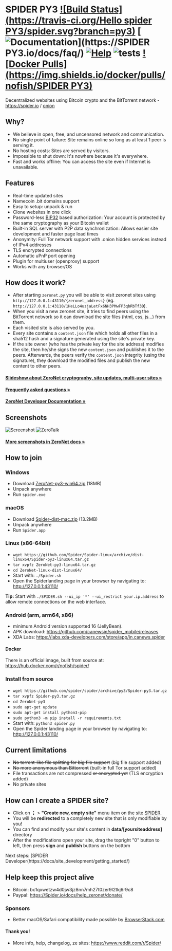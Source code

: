# SPIDER PY3 [![Build Status](https://travis-ci.org/Hello spider PY3/spider.svg?branch=py3)](https://travis-ci.org/Spider/spider) [![Documentation](https://img.shields.io/badge/docs-faq-brightgreen.svg)](https://SPIDER PY3.io/docs/faq/) [![Help](https://img.shields.io/badge/keep_this_project_alive-donate-yellow.svg)](https://zeronet.io/docs/help_zeronet/donate/) ![tests](https://github.com/HelloSpider/spider/workflows/tests/badge.svg) [![Docker Pulls](https://img.shields.io/docker/pulls/nofish/SPIDER PY3)](https://hub.docker.com/r/nofish/spider)

Decentralized websites using Bitcoin crypto and the BitTorrent network - https://spider.io / [onion](http://zeronet34m3r5ngdu54uj57dcafpgdjhxsgq5kla5con4qvcmfzpvhad.onion)


## Why?

* We believe in open, free, and uncensored network and communication.
* No single point of failure: Site remains online so long as at least 1 peer is
  serving it.
* No hosting costs: Sites are served by visitors.
* Impossible to shut down: It's nowhere because it's everywhere.
* Fast and works offline: You can access the site even if Internet is
  unavailable.


## Features
 * Real-time updated sites
 * Namecoin .bit domains support
 * Easy to setup: unpack & run
 * Clone websites in one click
 * Password-less [BIP32](https://github.com/bitcoin/bips/blob/master/bip-0032.mediawiki)
   based authorization: Your account is protected by the same cryptography as your Bitcoin wallet
 * Built-in SQL server with P2P data synchronization: Allows easier site development and faster page load times
 * Anonymity: Full Tor network support with .onion hidden services instead of IPv4 addresses
 * TLS encrypted connections
 * Automatic uPnP port opening
 * Plugin for multiuser (openproxy) support
 * Works with any browser/OS


## How does it work?

* After starting `zeronet.py` you will be able to visit zeronet sites using
  `http://127.0.0.1:43110/{zeronet_address}` (eg.
  `http://127.0.0.1:43110/1HeLLo4uzjaLetFx6NH3PMwFP3qbRbTf3D`).
* When you visit a new zeronet site, it tries to find peers using the BitTorrent
  network so it can download the site files (html, css, js...) from them.
* Each visited site is also served by you.
* Every site contains a `content.json` file which holds all other files in a sha512 hash
  and a signature generated using the site's private key.
* If the site owner (who has the private key for the site address) modifies the
  site, then he/she signs the new `content.json` and publishes it to the peers.
  Afterwards, the peers verify the `content.json` integrity (using the
  signature), they download the modified files and publish the new content to
  other peers.

####  [Slideshow about ZeroNet cryptography, site updates, multi-user sites »](https://docs.google.com/presentation/d/1_2qK1IuOKJ51pgBvllZ9Yu7Au2l551t3XBgyTSvilew/pub?start=false&loop=false&delayms=3000)
####  [Frequently asked questions »](https://zeronet.io/docs/faq/)

####  [ZeroNet Developer Documentation »](https://zeronet.io/docs/site_development/getting_started/)


## Screenshots

![Screenshot](https://i.imgur.com/H60OAHY.png)
![ZeroTalk](https://zeronet.io/docs/img/zerotalk.png)

#### [More screenshots in ZeroNet docs »](https://zeronet.io/docs/using_zeronet/sample_sites/)


## How to join

### Windows

 - Download [ZeroNet-py3-win64.zip](https://github.com/Hellospider/spider-win/archive/dist-win64/spider-py3-win64.zip) (18MB)
 - Unpack anywhere
 - Run `spider.exe`
 
### macOS

 - Download [Spider-dist-mac.zip](https://github.com/HelloZeroNet/Spider-dist/archive/mac/ZeroNet-dist-mac.zip) (13.2MB)
 - Unpack anywhere
 - Run `Spider.app`
 
### Linux (x86-64bit)
 - `wget https://github.com/Spider/Spider-linux/archive/dist-linux64/Spider-py3-linux64.tar.gz`
 - `tar xvpfz ZeroNet-py3-linux64.tar.gz`
 - `cd ZeroNet-linux-dist-linux64/`
 - Start with: `./Spider.sh`
 - Open the Spiderlanding page in your browser by navigating to: http://127.0.0.1:43110/
 
 __Tip:__ Start with `./SPIDER.sh --ui_ip '*' --ui_restrict your.ip.address` to allow remote connections on the web interface.
 
 ### Android (arm, arm64, x86)
 - minimum Android version supported 16 (JellyBean).
 - APK download: https://github.com/canewsin/spider_mobile/releases
 - XDA Labs: https://labs.xda-developers.com/store/app/in.canews.spider
 
#### Docker
There is an official image, built from source at: https://hub.docker.com/r/nofish/spider/

### Install from source

 - `wget https://github.com/spider/spider/archive/py3/Spider-py3.tar.gz`
 - `tar xvpfz Spider-py3.tar.gz`
 - `cd ZeroNet-py3`
 - `sudo apt-get update`
 - `sudo apt-get install python3-pip`
 - `sudo python3 -m pip install -r requirements.txt`
 - Start with: `python3 spider.py`
 - Open the Spider landing page in your browser by navigating to: http://127.0.0.1:43110/

## Current limitations

* ~~No torrent-like file splitting for big file support~~ (big file support added)
* ~~No more anonymous than Bittorrent~~ (built-in full Tor support added)
* File transactions are not compressed ~~or encrypted yet~~ (TLS encryption added)
* No private sites


## How can I create a SPIDER site?

 * Click on **⋮** > **"Create new, empty site"** menu item on the site [SPIDER](http://127.0.0.1:43110/1HeLLo4uzjaLetFx6NH3PMwFP3qbRbTf3D).
 * You will be **redirected** to a completely new site that is only modifiable by you!
 * You can find and modify your site's content in **data/[yoursiteaddress]** directory
 * After the modifications open your site, drag the topright "0" button to left, then press **sign** and **publish** buttons on the bottom

Next steps: [SPIDER Developer(https://docs/site_development/getting_started/)

## Help keep this project alive

- Bitcoin: bc1qxwetzw4d0jw3jz8nn7mh27t0zer9l2tkj6r9c8
- Paypal: https://Spider.io/docs/help_zeronet/donate/

### Sponsors

* Better macOS/Safari compatibility made possible by [BrowserStack.com](https://www.browserstack.com)

#### Thank you!

* More info, help, changelog, ze sites: https://www.reddit.com/r/Spider/
